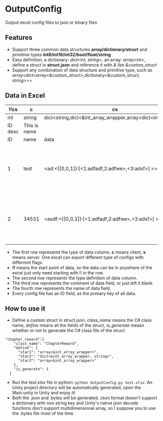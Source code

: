 # OutputConfig
Output excel config files to json or binary files

## Features
- Support three common data structures **array/dictionary/struct** and primitive types **int8/int16/int32/bool/float/string**
- Easy definition, a dictionary: *dict\<int, string\>*, an array: *array\<int\>*, define a struct in **struct.json** and reference it with *&* like *&custom_struct*
- Support any combination of data structure and primitive type, such as *array\<dict\<array\<&custom_struct\>,dictionary\<&custom_struct, string\>\>\>*

## Data in Excel


!!cs|c|cs|cs
---|---|---|---
int|string|dict\<string,dict\<&int_array_wrapper,array\<dict\<int,string\>\>\>\>|dict\<&test_strcut,array\<int\>\>
ID desc	|This is name| |data1 desc
ID|name|data|data1	
1|test|<ad:<{[0,0,1]}:[<1:adfadf,2:adfwe>,<3:adsf>] >>|<{<[asdf,asdfa]:1,[dsfa]:123>,<<1231:123,453:adfa>:[{1,45,2},{1241}],<1231:123,453:adfa>:[{1,45,2},{1241}]>,<[asdf,rqwtq,",<>fasd[]{}"]:124>}:[124]>
2|34531|<asdf:<{[0,0,1]}:[<1:adfadf,2:adfwe>,<3:adsf>] >>|<{<[asdf,asdfa]:1,[dsfa]:123>,<<1231:123,453:adfa>:[{1,45,2},{1241}],<1231:123,453:adfa>:[{1,45,2},{1241}]>,<[asdf,rqwtq,",<\">fasd[]{}"]:124>}:[124,124,523]>

- The first row represents the type of data column, **c** means client, **s** means server. One excel can export different type of configs with differrent flags.
- **!!** means the start point of data, so the data can be in anywhere of the excel just only need starting with !! in the row.
- The second row represents the type definition of data column.
- The third row represents the comment of data field, or just left it blank.
- The fourth row represents the name of data field.
- Every config file has an ID field, as the primary key of all data.

## How to use it
- Define a custom struct in struct.json, *class_name* means the C# class name, *define* means all the fields of the struct, *is_generate* measn whether or not to generate the C# class file of the struct
```
"chapter_reward":{
    "class_name": "ChapterReward",
    "define": { 
      "star1": "array<&int_array_wrapper>",
      "star2": "dict<&int_array_wrapper, string>",
      "star3": "array<&int_array_wrapper>"
    },
    "is_generate": 1 
  }
```
- Run the test.xlsx file in python: `python OutputConfig.py test.xlsx`. An Unity project directory will be automatically generated, open the Main.unity in Unity and enjoy it!
- Both the .json and .bytes will be generated. Json format doesn't support a dictionary with non string key and Unity's native json decode functions don't support multidimensional array, so I suppose you to use the .bytes file most of the time.

